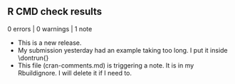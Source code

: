 ## R CMD check results

0 errors | 0 warnings | 1 note

* This is a new release.
* My submission yesterday had an example taking too long. I put it inside \dontrun{}
* This file (cran-comments.md) is triggering a note. It is in my Rbuildignore.  I will delete it if I need to.
